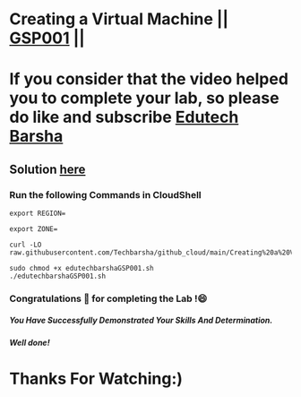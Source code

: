 # Creating a Virtual Machine || [GSP001](https://www.cloudskillsboost.google/focuses/3563?parent=catalog) ||

# If you consider that the video helped you to complete your lab, so please do like and subscribe [Edutech Barsha](https://www.youtube.com/@edutechbarsha)
## Solution [here](https://youtu.be/kz_ruCh92_U)

### Run the following Commands in CloudShell

```
export REGION=

export ZONE=

curl -LO raw.githubusercontent.com/Techbarsha/github_cloud/main/Creating%20a%20Virtual%20Machine/edutechbarshaGSP001.sh

sudo chmod +x edutechbarshaGSP001.sh
./edutechbarshaGSP001.sh
```

### Congratulations 🎉 for completing the Lab !😄

##### *You Have Successfully Demonstrated Your Skills And Determination.*

#### *Well done!*

# Thanks For Watching:)
